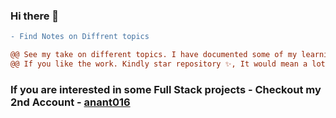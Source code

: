 ### Hi there 👋

```diff
- Find Notes on Diffrent topics
```

```diff
@@ See my take on different topics. I have documented some of my learnings and presented to make some stuff easier and fast to grasp @@
@@ If you like the work. Kindly star repository ✨, It would mean a lot me. @@
```
### If you are interested in some Full Stack projects - Checkout my 2nd Account - [anant016](https://github.com/anant016)

<!--
**coolanant/coolanant** is a ✨ _special_ ✨ repository because its `README.md` (this file) appears on your GitHub profile.

Here are some ideas to get you started:

- 🔭 I’m currently working on ...
- 🌱 I’m currently learning ...
- 👯 I’m looking to collaborate on ...
- 🤔 I’m looking for help with ...
- 💬 Ask me about ...
- 📫 How to reach me: ...
- 😄 Pronouns: ...
- ⚡ Fun fact: ...
-->
